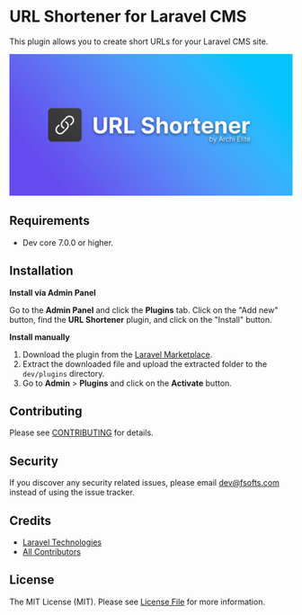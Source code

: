 # URL Shortener for Laravel CMS

This plugin allows you to create short URLs for your Laravel CMS site.

![](screenshot.png)

## Requirements

- Dev core 7.0.0 or higher.

## Installation

**Install via Admin Panel**

Go to the **Admin Panel** and click the **Plugins** tab. Click on the "Add new" button, find the **URL Shortener** plugin, and click on the "Install" button.

**Install manually**

1. Download the plugin from the [Laravel Marketplace](https://marketplace.fsofts.com/products/archielite/url-shortener).
2. Extract the downloaded file and upload the extracted folder to the `dev/plugins` directory.
3. Go to **Admin** > **Plugins** and click on the **Activate** button.

## Contributing

Please see [CONTRIBUTING](CONTRIBUTING.md) for details.

## Security

If you discover any security related issues, please email dev@fsofts.com instead of using the issue tracker.

## Credits

-   [Laravel Technologies](https://github.com/archielite)
-   [All Contributors](../../contributors)

## License

The MIT License (MIT). Please see [License File](LICENSE) for more information.

